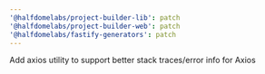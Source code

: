 ```yaml
---
'@halfdomelabs/project-builder-lib': patch
'@halfdomelabs/project-builder-web': patch
'@halfdomelabs/fastify-generators': patch
---
```


Add axios utility to support better stack traces/error info for Axios
